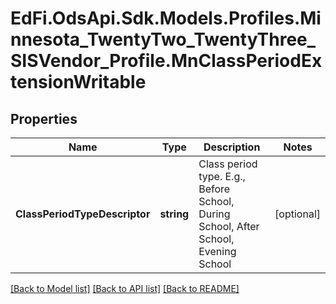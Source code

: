# EdFi.OdsApi.Sdk.Models.Profiles.Minnesota_TwentyTwo_TwentyThree_SISVendor_Profile.MnClassPeriodExtensionWritable
## Properties

Name | Type | Description | Notes
------------ | ------------- | ------------- | -------------
**ClassPeriodTypeDescriptor** | **string** | Class period type. E.g., Before School, During School, After School, Evening School | [optional] 

[[Back to Model list]](../README.md#documentation-for-models) [[Back to API list]](../README.md#documentation-for-api-endpoints) [[Back to README]](../README.md)

